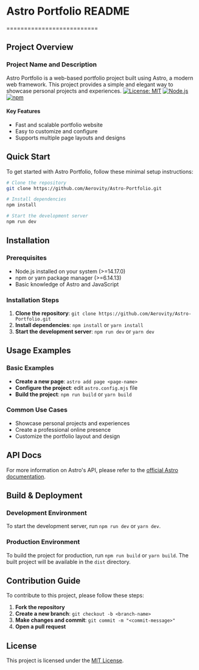 # Astro Portfolio README
==========================

## Project Overview
### Project Name and Description
Astro Portfolio is a web-based portfolio project built using Astro, a modern web framework. This project provides a simple and elegant way to showcase personal projects and experiences.
[![License: MIT](https://img.shields.io/badge/License-MIT-yellow.svg)](https://opensource.org/licenses/MIT)
[![Node.js](https://img.shields.io/badge/Node.js->=14.17.0-blue.svg)](https://nodejs.org/en/download/)
[![npm](https://img.shields.io/badge/npm->=6.14.13-blue.svg)](https://www.npmjs.com/get-npm)

#### Key Features
* Fast and scalable portfolio website
* Easy to customize and configure
* Supports multiple page layouts and designs

## Quick Start
To get started with Astro Portfolio, follow these minimal setup instructions:
```bash
# Clone the repository
git clone https://github.com/Aerovity/Astro-Portfolio.git

# Install dependencies
npm install

# Start the development server
npm run dev
```

## Installation
### Prerequisites
* Node.js installed on your system (>=14.17.0)
* npm or yarn package manager (>=6.14.13)
* Basic knowledge of Astro and JavaScript

### Installation Steps
1. **Clone the repository**: `git clone https://github.com/Aerovity/Astro-Portfolio.git`
2. **Install dependencies**: `npm install` or `yarn install`
3. **Start the development server**: `npm run dev` or `yarn dev`

## Usage Examples
### Basic Examples
* **Create a new page**: `astro add page <page-name>`
* **Configure the project**: edit `astro.config.mjs` file
* **Build the project**: `npm run build` or `yarn build`

### Common Use Cases
* Showcase personal projects and experiences
* Create a professional online presence
* Customize the portfolio layout and design

## API Docs
For more information on Astro's API, please refer to the [official Astro documentation](https://docs.astro.build/en/getting-started/).

## Build & Deployment
### Development Environment
To start the development server, run `npm run dev` or `yarn dev`.

### Production Environment
To build the project for production, run `npm run build` or `yarn build`. The built project will be available in the `dist` directory.

## Contribution Guide
To contribute to this project, please follow these steps:
1. **Fork the repository**
2. **Create a new branch**: `git checkout -b <branch-name>`
3. **Make changes and commit**: `git commit -m "<commit-message>"`
4. **Open a pull request**

## License
This project is licensed under the [MIT License](https://opensource.org/licenses/MIT).
